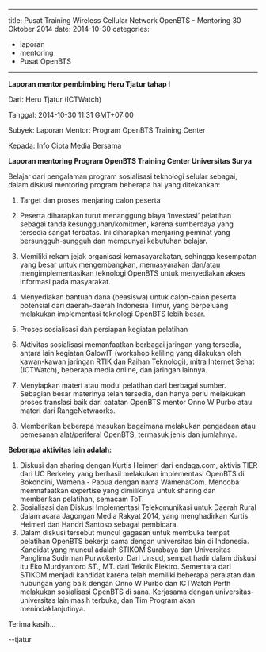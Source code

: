 
---
title: Pusat Training Wireless Cellular Network OpenBTS - Mentoring 30 Oktober 2014
date: 2014-10-30
categories:
- laporan
- mentoring
- Pusat OpenBTS
---

**Laporan mentor pembimbing Heru Tjatur tahap I**

Dari: Heru Tjatur (ICTWatch) 

Tanggal: 2014-10-30 11:31 GMT+07:00 

Subyek: Laporan Mentor: Program OpenBTS Training Center 

Kepada: Info Cipta Media Bersama


**Laporan mentoring Program OpenBTS Training Center Universitas Surya**

Belajar dari pengalaman program sosialisasi teknologi selular sebagai, dalam diskusi mentoring program beberapa hal yang ditekankan:

1. Target dan proses menjaring calon peserta

 1. Peserta diharapkan turut menanggung biaya ’investasi’ pelatihan sebagai tanda kesungguhan/komitmen, karena sumberdaya yang tersedia sangat terbatas. Ini diharapkan menjaring peminat yang bersungguh-sungguh dan mempunyai kebutuhan belajar.
 2. Memiliki rekam jejak organisasi kemasayarakatan, sehingga kesempatan yang besar untuk mengembangkan, memasyarakan dan/atau mengimplementasikan teknologi OpenBTS untuk menyediakan akses informasi pada masyarakat.
 3. Menyediakan bantuan dana (beasiswa) untuk calon-calon peserta potensial dari daerah-daerah Indonesia Timur, yang berpeluang melakukan implementasi teknologi OpenBTS lebih besar.

2. Proses sosialisasi dan persiapan kegiatan pelatihan

 1. Aktivitas sosialisasi memanfaatkan berbagai jaringan yang tersedia, antara lain kegiatan GalowIT (workshop keliling yang dilakukan oleh kawan-kawan jaringan RTIK dan Raihan Teknologi), mitra Internet Sehat (ICTWatch), beberapa media online, dan jaringan lainnya.
 2. Menyiapkan materi atau modul pelatihan dari berbagai sumber. Sebagian besar materinya telah tersedia, dan hanya perlu melakukan proses translasi baik dari catatan OpenBTS mentor Onno W Purbo atau materi dari RangeNetwaorks.
 3. Memberikan beberapa masukan bagaimana melakukan pengadaan atau pemesanan alat/periferal OpenBTS, termasuk jenis dan jumlahnya.

**Beberapa aktivitas lain adalah:**

 1. Diskusi dan sharing dengan Kurtis Heimerl dari endaga.com, aktivis TIER dari UC Berkeley yang berhasil melakukan implementasi OpenBTS di Bokondini, Wamena - Papua dengan nama WamenaCom. Mencoba memnafaatkan expertise yang dimilikinya untuk sharing dan memberikan pelatihan, semacam ToT.
 2. Sosialisasi dan Diskusi Implementasi Telekomunikasi untuk Daerah Rural dalam acara Jagongan Media Rakyat 2014, yang menghadirkan Kurtis Heimerl dan Handri Santoso sebagai pembicara.
 3. Dalam diskusi tersebut muncul gagasan untuk membuka tempat pelatihan OpenBTS bekerja sama dengan universitas lain di Indonesia. Kandidat yang muncul adalah STIKOM Surabaya dan Universitas Panglima Sudirman Purwokerto. Dari Unsud, sempat hadir dalam diskusi itu Eko Murdyantoro ST., MT. dari Teknik Elektro. Sementara dari STIKOM menjadi kandidat karena telah memiliki beberapa peralatan dan hubungan yang baik dengan Onno W Purbo dan ICTWatch Perth melakukan sosialisasi OpenBTS di sana. Kerjasama dengan universitas-universitas lain masih terbuka, dan Tim Program akan menindaklanjutinya.

Terima kasih... 

--tjatur
